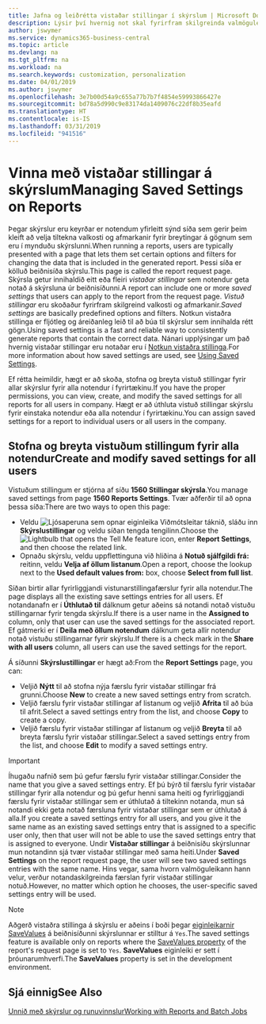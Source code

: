 ```yaml
---
title: Jafna og leiðrétta vistaðar stillingar í skýrslum | Microsoft Docs
description: Lýsir því hvernig not skal fyrirfram skilgreinda valmöguleika og afmarkanir til að sérstilla skýrslu, og ná fram réttum upplýsingum.
author: jswymer
ms.service: dynamics365-business-central
ms.topic: article
ms.devlang: na
ms.tgt_pltfrm: na
ms.workload: na
ms.search.keywords: customization, personalization
ms.date: 04/01/2019
ms.author: jswymer
ms.openlocfilehash: 3e7b00d54a9c655a77b7b7f4854e59993866427e
ms.sourcegitcommit: bd78a5d990c9e83174da1409076c22df8b35eafd
ms.translationtype: HT
ms.contentlocale: is-IS
ms.lasthandoff: 03/31/2019
ms.locfileid: "941516"
---
```

# <a name="managing-saved-settings-on-reports"></a><span data-ttu-id="3ac4d-103">Vinna með vistaðar stillingar á skýrslum</span><span class="sxs-lookup"><span data-stu-id="3ac4d-103">Managing Saved Settings on Reports</span></span>
<span data-ttu-id="3ac4d-104">Þegar skýrslur eru keyrðar er notendum yfirleitt sýnd síða sem gerir þeim kleift að velja tiltekna valkosti og afmarkanir fyrir breytingar á gögnum sem eru í mynduðu skýrslunni.</span><span class="sxs-lookup"><span data-stu-id="3ac4d-104">When running a reports, users are typically presented with a page that lets them set certain options and filters for changing the data that is included in the generated report.</span></span> <span data-ttu-id="3ac4d-105">Þessi síða er kölluð beiðnisíða skýrslu.</span><span class="sxs-lookup"><span data-stu-id="3ac4d-105">This page is called the report request page.</span></span> <span data-ttu-id="3ac4d-106">Skýrsla getur innihaldið eitt eða fleiri *vistaðar stillingar* sem notendur geta notað á skýrsluna úr beiðnisíðunni.</span><span class="sxs-lookup"><span data-stu-id="3ac4d-106">A report can include one or more *saved settings* that users can apply to the report from the request page.</span></span> <span data-ttu-id="3ac4d-107">*Vistuð stillingar* eru skoðaður fyrirfram skilgreind valkosti og afmarkanir.</span><span class="sxs-lookup"><span data-stu-id="3ac4d-107">*Saved settings* are basically predefined options and filters.</span></span> <span data-ttu-id="3ac4d-108">Notkun vistaðra stillinga er fljótleg og áreiðanleg leið til að búa til skýrslur sem innihalda rétt gögn.</span><span class="sxs-lookup"><span data-stu-id="3ac4d-108">Using saved settings is a fast and reliable way to consistently generate reports that contain the correct data.</span></span> <span data-ttu-id="3ac4d-109">Nánari upplýsingar um það hvernig vistaðar stillingar eru notaðar eru í [Notkun vistaðra stillinga](ui-work-report.md#SavedSettings).</span><span class="sxs-lookup"><span data-stu-id="3ac4d-109">For more information about how saved settings are used, see [Using Saved Settings](ui-work-report.md#SavedSettings).</span></span>

<span data-ttu-id="3ac4d-110">Ef rétta heimildir, hægt er að skoða, stofna og breyta vistuð stillingar fyrir allar skýrslur fyrir alla notendur í fyrirtækinu.</span><span class="sxs-lookup"><span data-stu-id="3ac4d-110">If you have the proper permissions, you can view, create, and modify the saved settings for all reports for all users in company.</span></span> <span data-ttu-id="3ac4d-111">Hægt er að úthluta vistuð stillingar skýrslu fyrir einstaka notendur eða alla notendur í fyrirtækinu.</span><span class="sxs-lookup"><span data-stu-id="3ac4d-111">You can assign saved settings for a report to individual users or all users in the company.</span></span>

<!--
## Apply saved settings to a report
1. Open the report.

   The report request page appears.    
2. In the **Saved Settings** section of the page, set the **Name** field  to the saved settings that you want to use.

   The **Saved Settings** section only appears if the report has been run before or if there are existing saved settings entries. The saved settings entry called **Last used options and filters** is always available. These settings are the option and filter values that were used the last time you ran the report.

-->

## <a name="create-and-modify-saved-settings-for-all-users"></a><span data-ttu-id="3ac4d-112">Stofna og breyta vistuðum stillingum fyrir alla notendur</span><span class="sxs-lookup"><span data-stu-id="3ac4d-112">Create and modify saved settings for all users</span></span>
<span data-ttu-id="3ac4d-113">Vistuðum stillingum er stjórna af síðu **1560 Stillingar skýrsla**.</span><span class="sxs-lookup"><span data-stu-id="3ac4d-113">You manage saved settings from page **1560 Reports Settings**.</span></span> <span data-ttu-id="3ac4d-114">Tvær aðferðir til að opna þessa síða:</span><span class="sxs-lookup"><span data-stu-id="3ac4d-114">There are two ways to open this page:</span></span>
-   <span data-ttu-id="3ac4d-115">Veldu ![Ljósaperuna sem opnar eiginleika Viðmótsleitar](media/ui-search/search_small.png "Segðu mér hvað þú vilt gera") táknið, sláðu inn **Skýrslustillingar** og veldu síðan tengda tengilinn.</span><span class="sxs-lookup"><span data-stu-id="3ac4d-115">Choose the ![Lightbulb that opens the Tell Me feature](media/ui-search/search_small.png "Tell me what you want to do") icon, enter **Report Settings**, and then choose the related link.</span></span>
-   <span data-ttu-id="3ac4d-116">Opnaðu skýrslu, veldu uppflettinguna við hliðina á **Notuð sjálfgildi frá:** reitinn, veldu **Velja af öllum listanum**.</span><span class="sxs-lookup"><span data-stu-id="3ac4d-116">Open a report, choose the lookup next to the **Used default values from:** box, choose **Select from full list**.</span></span>

<span data-ttu-id="3ac4d-117">Síðan birtir allar fyrirliggjandi vistunarstillingafærslur fyrir alla notendur.</span><span class="sxs-lookup"><span data-stu-id="3ac4d-117">The page displays all the existing save settings entries for all users.</span></span> <span data-ttu-id="3ac4d-118">Ef notandanafn er í **Úthlutað til** dálknum getur aðeins sá notandi notað vistuðu stillingarnar fyrir tengda skýrslu.</span><span class="sxs-lookup"><span data-stu-id="3ac4d-118">If there is a user name in the **Assigned to** column, only that user can use the saved settings for the associated report.</span></span> <span data-ttu-id="3ac4d-119">Ef gátmerki er í **Deila með öllum notendum** dálknum geta allir notendur notað vistuðu stillingarnar fyrir skýrslu.</span><span class="sxs-lookup"><span data-stu-id="3ac4d-119">If there is a check mark in the **Share with all users** column, all users can use the saved settings for the report.</span></span>

<span data-ttu-id="3ac4d-120">Á síðunni **Skýrslustillingar** er hægt að:</span><span class="sxs-lookup"><span data-stu-id="3ac4d-120">From the **Report Settings** page, you can:</span></span>
-   <span data-ttu-id="3ac4d-121">Veljið **Nýtt** til að stofna nýja færslu fyrir vistaðar stillingar frá grunni.</span><span class="sxs-lookup"><span data-stu-id="3ac4d-121">Choose **New** to create a new saved settings entry from scratch.</span></span>
-   <span data-ttu-id="3ac4d-122">Veljið færslu fyrir vistaðar stillingar af listanum og veljið **Afrita** til að búa til afrit.</span><span class="sxs-lookup"><span data-stu-id="3ac4d-122">Select a saved settings entry from the list, and choose **Copy** to create a copy.</span></span>
-   <span data-ttu-id="3ac4d-123">Veljið færslu fyrir vistaðar stillingar af listanum og veljið **Breyta** til að breyta færslu fyrir vistaðar stillingar.</span><span class="sxs-lookup"><span data-stu-id="3ac4d-123">Select a saved settings entry from the list, and choose **Edit** to modify a saved settings entry.</span></span>


> [!Important]
> <span data-ttu-id="3ac4d-124">Íhugaðu nafnið sem þú gefur færslu fyrir vistaðar stillingar.</span><span class="sxs-lookup"><span data-stu-id="3ac4d-124">Consider the name that you give a saved settings entry.</span></span> <span data-ttu-id="3ac4d-125">Ef þú býrð til færslu fyrir vistaðar stillingar fyrir alla notendur og þú gefur henni sama heiti og fyrirliggjandi færslu fyrir vistaðar stillingar sem er úthlutað á tiltekinn notanda, mun sá notandi ekki geta notað færsluna fyrir vistaðar stillingar sem er úthlutað á alla.</span><span class="sxs-lookup"><span data-stu-id="3ac4d-125">If you create a saved settings entry for all users, and you give it the same name as an existing saved settings entry that is assigned to a specific user only, then that user will not be able to use the saved settings entry that is assigned to everyone.</span></span>  <span data-ttu-id="3ac4d-126">Undir **Vistaðar stillingar** á beiðnisíðu skýrslunnar mun notandinn sjá tvær vistaðar stillingar með sama heiti.</span><span class="sxs-lookup"><span data-stu-id="3ac4d-126">Under **Saved Settings** on the report request page, the user will see two saved settings entries with the same name.</span></span> <span data-ttu-id="3ac4d-127">Hins vegar, sama hvorn valmöguleikann hann velur, verður notandaskilgreinda færslan fyrir vistaðar stillingar notuð.</span><span class="sxs-lookup"><span data-stu-id="3ac4d-127">However, no matter which option he chooses, the user-specific saved settings entry will be used.</span></span>

> [!NOTE]
> <span data-ttu-id="3ac4d-128">Aðgerð vistaðra stillinga á skýrslu er aðeins í boði þegar [eiginleikarnir SaveValues](https://docs.microsoft.com/en-us/dynamics-nav/savevalues-property) á beiðnisíðunni skýrslunnar er stilltur á `Yes`.</span><span class="sxs-lookup"><span data-stu-id="3ac4d-128">The saved settings feature is available only on reports where the [SaveValues property](https://docs.microsoft.com/en-us/dynamics-nav/savevalues-property) of the report's request page is set to `Yes`.</span></span> <span data-ttu-id="3ac4d-129">**SaveValues** eiginleiki er sett í þróunarumhverfi.</span><span class="sxs-lookup"><span data-stu-id="3ac4d-129">The **SaveValues** property is set in the development environment.</span></span>  

## <a name="see-also"></a><span data-ttu-id="3ac4d-130">Sjá einnig</span><span class="sxs-lookup"><span data-stu-id="3ac4d-130">See Also</span></span>
[<span data-ttu-id="3ac4d-131">Unnið með skýrslur og runuvinnslur</span><span class="sxs-lookup"><span data-stu-id="3ac4d-131">Working with Reports and Batch Jobs</span></span>](ui-work-report.md)  
